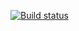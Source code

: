 [![Build status](https://ci.appveyor.com/api/projects/status/onxjmh1x9ic5hnvd?svg=true)](https://ci.appveyor.com/project/Vitalya717/project-task-1-4)
